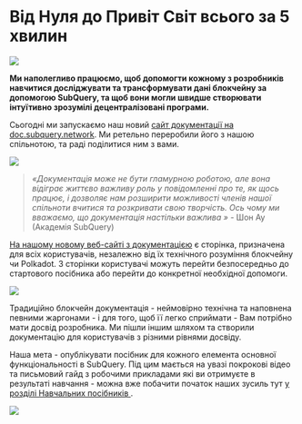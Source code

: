 # Від Нуля до Привіт Світ всього за 5 хвилин

![](https://miro.medium.com/max/1400/1*g51P_PPoseNqEfCBgvpXXA.png)

**Ми наполегливо працюємо, щоб допомогти кожному з розробників навчитися досліджувати та трансформувати дані блокчейну за допомогою SubQuery, та щоб вони могли швидше створювати інтуїтивно зрозумілі децентралізовані програми.**

Сьогодні ми запускаємо наш новий [сайт документації на doc.subquery.network](https://doc.subquery.network/). Ми ретельно переробили його з нашою спільнотою, та раді поділитися ним з вами.

![](https://miro.medium.com/max/1200/1*snyFSjyQ9q116bmIcaVfsQ.gif)

> _«Документація  може не бути гламурною роботою, але вона відіграє життєво важливу роль у повідомленні про те, як щось працює, і дозволяє нам розширити можливості членів нашої спільноти вчитися та розкривати свою творчість. Ось чому ми вважаємо, що документація настільки важлива »_ - Шон Ау (Академія SubQuery)

[На нашому новому веб-сайті з документацією](https://doc.subquery.network/) є сторінка, призначена для всіх користувачів, незалежно від їх технічного розуміння блокчейну чи Polkadot. З сторінки користувачі можуть перейти безпосередньо до стартового посібника або перейти до конкретної необхідної допомоги.

![](https://miro.medium.com/max/1400/1*obZau98aya3Ohtc43DAuEw.png)

Традиційно блокчейн документація - неймовірно технічна та наповнена певними жаргонами - і для того, щоб її легко сприймати - Вам потрібно мати досвід розробника. Ми пішли іншим шляхом та створили документацію для користувачів з різними рівнями досвіду.

Наша мета - опублікувати посібник для кожного елемента основної функціональності в SubQuery. Під цим мається на увазі покрокові відео та письмовий гайд з робочими прикладами які ви отримуєте в результаті навчання - можна вже побачити початок наших зусиль тут [у розділі Навчальних посібників ](https://doc.subquery.network/tutorials_examples/howto.html).

![](https://miro.medium.com/max/1200/1*nxy4aDTaQ0EMGudm0QW09g.gif)
